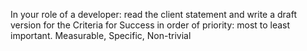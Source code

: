 In your role of a developer: read the client statement and write a draft version for the Criteria for Success in order of priority: most to least important. Measurable, Specific, Non-trivial

